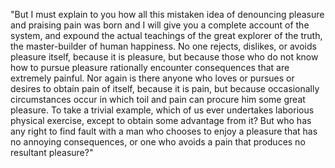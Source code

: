 "But I must explain to you how all this mistaken idea of denouncing pleasure and praising pain
was born and I will give you a complete account of the system, and expound the actual teachings
of the great explorer of the truth, the master-builder of human happiness. No one rejects,
dislikes, or avoids pleasure itself, because it is pleasure, but because those who do not 
know how to pursue pleasure rationally encounter consequences that are extremely painful. 
Nor again is there anyone who loves or pursues or desires to obtain pain of itself, because it is pain, 
but because occasionally circumstances occur in which toil and pain can procure him some great pleasure.
To take a trivial example, which of us ever undertakes laborious physical exercise, except to obtain some
advantage from it? But who has any right to find fault with a man who chooses to enjoy a pleasure that
has no annoying consequences, or one who avoids a pain that produces no resultant pleasure?"
    
